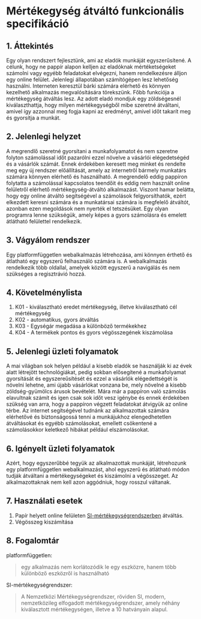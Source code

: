 # Mértékegység átváltó funkcionális specifikáció

## 1. Áttekintés
Egy olyan rendszert fejlesztünk, ami az eladók munkáját egyszerűsítené. A célunk, hogy ne pappír alapon kelljen
az eladóknak mértéketségeket számolni vagy egyébb feladatokat elvégezni, hanem rendelkezésre álljon egy online
felület. Jelenlegi állapotában számítógépen lesz lehetőség használni. Interneten keresztül bárki számára elérhető
és könnyen kezelhető alkalmazás megvalósítására törekszünk. Főbb funkciója a mértékegység átváltás lesz. Az adott
eladó mondjuk egy zöldségesnél kiválaszthattja, hogy milyen mértékegységből mibe szeretné átváltani, amivel így
azzonnal meg fogja kapni az eredményt, amivel időt takarít meg és gyorsítja a munkát.

## 2. Jelenlegi helyzet

A megrendlő szeretné gyorsítani a munkafolyamatot és nem szeretne folyton számolással időt pazarólni
ezzel növelve a vásárlói elégedetségéd és a vásárlók számát. Ennek érdekében keresett meg minket és rendelte meg
egy új rendszer előállítását, amely az internetről bármely munkatárs számára könnyen elérhető és használható. A
megrendelő eddig pappíron folytatta a számolással kapcsolatos teendőit és eddig nem használt online felületről
elérhető mértékegység-átváltó alkalmazást. Viszont hamar belátta, hogy egy online átváltó segítségével a számolások
felgyorsíthatók, ezért elkezdett keresni számára és a munkatársai számára is megfelelő átváltót, azonban ezen
megoldások nem nyerték el tetszésüket. Egy olyan programra lenne szükségük, amely képes a gyors számolásra és
emelett átlátható felülettel rendelkezik.

## 3. Vágyálom rendszer

Egy platformfüggetlen webalkalmazás létrehozása, ami könnyen érthető és átlatható egy egyszerű felhasználó számára is. A webalkalmazás rendelkezik több oldallal, amelyek között egyszerű a navigálás és nem szükséges a regisztrávió hozzá.

## 4. Követelménylista

 1. K01 - kiválasztható eredet mértékegység, illetve kiválasztható cél mértékegység
 2. K02 - automatikus, gyors átváltás
 3. K03 - Egységár megadása a különböző termékekhez
 4. K04 - A termékek pontos és gyors végösszegének kiszámolása

## 5. Jelenlegi üzleti folyamatok

A mai világban sok helyen például a kisebb eladók se használják ki az évek alatt létrejött technológiákat, pedig sokban elősegítené a munkafolyamat gyorsítását és egyszereűsítését és ezzel a vásárlók elégedettségét is növelni lehetne, ami újabb vásárlókat vonzana be, mely növelné a kisebb zöldség-gyümölcs árusok bevételét. Mára már a pappíron való számolás elavultnak számít és igen csak sok időt vesz igénybe és ennek érdekében szükség van arra, hogy a pappíron végzett feladatokat átvigyük az online térbe. Az internet segítségével tudnánk az alkalmazottak számára elérhetővé és biztonságossá tenni a munkájukhoz elengedhetetlen átváltásokat és egyébb számolásokat, emellett csökentené a számolásokkor keletkező hibákat például elszámolásokat.

## 6. Igényelt üzleti folyamatok

Azért, hogy egyszerűbbé tegyük az alkalmazottak munkáját, létrehozunk egy platformfüggetlen webalkalmazást, ahol egyszerű és átlátható módon tudják átváltani a mértékegységeket és kiszámolni a végösszeget. Az alkalmazottaknak nem kell azon aggódniuk, hogy rosszul váltanak.

## 7. Használati esetek

 1. Papír helyett online felületen [SI-mértékegységrendszerben](https://hu.wikipedia.org/wiki/SI-m%C3%A9rt%C3%A9kegys%C3%A9grendszer) átváltás.
 2. Végösszeg kiszámítása

 ## 8. Fogalomtár

platformfüggetlen:
>egy alkalmazás nem korlátozódik le egy eszközre, hanem több különböző eszközről is használható

SI-mértékegységrendszer:
>A Nemzetközi Mértékegységrendszer, röviden SI, modern, nemzetközileg elfogadott mértékegységrendszer, amely néhány kiválasztott mértékegységen, illetve a 10 hatványain alapul.
